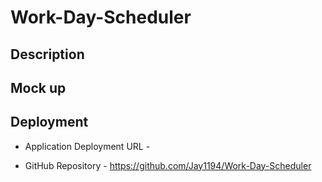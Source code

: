 # Work-Day-Scheduler

## Description

## Mock up 



## Deployment

* Application Deployment URL -  

* GitHub Repository - https://github.com/Jay1194/Work-Day-Scheduler